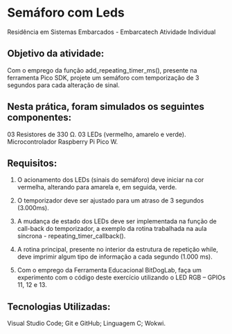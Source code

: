 # Semáforo com Leds
Residência em Sistemas Embarcados - Embarcatech 
Atividade Individual



## Objetivo da atividade:
Com o emprego da função add_repeating_timer_ms(), presente
na ferramenta Pico SDK, projete um semáforo com
temporização de 3 segundos para cada alteração de sinal. 

## Nesta prática, foram simulados os seguintes componentes:
03 Resistores de 330 Ω.
03 LEDs (vermelho, amarelo e verde).
Microcontrolador Raspberry Pi Pico W.

## Requisitos:

1) O acionamento dos LEDs (sinais do semáforo) deve iniciar na
cor vermelha, alterando para amarela e, em seguida, verde.

2) O temporizador deve ser ajustado para um atraso de 3 segundos
(3.000ms).

3) A mudança de estado dos LEDs deve ser implementada na função
de call-back do temporizador, a exemplo da rotina trabalhada na
aula síncrona - repeating_timer_callback().

4) A rotina principal, presente no interior da estrutura de
repetição while, deve imprimir algum tipo de informação a cada
segundo (1.000 ms).

5) Com o emprego da Ferramenta Educacional BitDogLab, faça
um experimento com o código deste exercício utilizando o LED
RGB – GPIOs 11, 12 e 13.

## Tecnologias Utilizadas:

Visual Studio Code;
Git e GitHub;
Linguagem C;
Wokwi.
